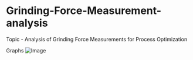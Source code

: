 # Grinding-Force-Measurement-analysis
Topic - Analysis of Grinding Force Measurements for Process Optimization

Graphs
![Image](https://github.com/user-attachments/assets/ba359b7b-cc7f-48a9-8fde-65b9050ea0e4)
